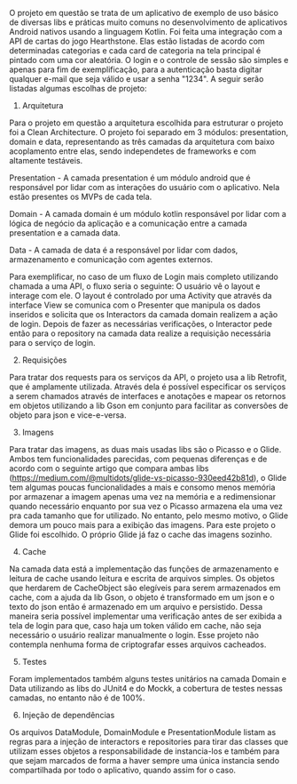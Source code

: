 O projeto em questão se trata de um aplicativo de exemplo de uso básico de diversas libs e práticas muito comuns no desenvolvimento de aplicativos Android nativos usando a linguagem Kotlin. Foi feita uma integração com a API de cartas do jogo Hearthstone. Elas estão listadas de acordo com determinadas categorias e cada card de categoria na tela principal é pintado com uma cor aleatória. O login e o controle de sessão são simples e apenas para fim de exemplificação, para a autenticação basta digitar qualquer e-mail que seja válido e usar a senha "1234". A seguir serão listadas algumas escolhas de projeto:

1) Arquitetura

Para o projeto em questão a arquitetura escolhida para estruturar o projeto foi a Clean Architecture. O projeto foi separado em 3 módulos: presentation, domain e data, representando as três camadas da arquitetura com baixo acoplamento entre elas, sendo independetes de frameworks e com altamente testáveis.

Presentation - A camada presentation é um módulo android que é responsável por lidar com as interações do usuário com o aplicativo. Nela estão presentes os MVPs de cada tela.

Domain - A camada domain é um módulo kotlin responsável por lidar com a lógica de negócio da aplicação e a comunicação entre a camada presentation e a camada data.

Data - A camada de data é a responsável por lidar com dados, armazenamento e comunicação com agentes externos.

Para exemplificar, no caso de um fluxo de Login mais completo utilizando chamada a uma API, o fluxo seria o seguinte:
O usuário vê o layout e interage com ele. O layout é controlado por uma Activity que através da interface View se comunica com o Presenter que manipula os dados inseridos e solicita que os Interactors da camada domain realizem a ação de login. Depois de fazer as necessárias verificações, o Interactor pede então para o repository na camada data realize a requisição necessária para o serviço de login.

2) Requisições

Para tratar dos requests para os serviços da API, o projeto usa a lib Retrofit, que é amplamente utilizada. Através dela é possível especificar os serviços a serem chamados através de interfaces e anotações e mapear os retornos em objetos utilizando a lib Gson em conjunto para facilitar as conversões de objeto para json e vice-e-versa.

3) Imagens

Para tratar das imagens, as duas mais usadas libs são o Picasso e o Glide. Ambos tem funcionalidades parecidas, com pequenas diferenças e de acordo com o seguinte artigo que compara ambas libs (https://medium.com/@multidots/glide-vs-picasso-930eed42b81d), o Glide tem algumas poucas funcionalidades a mais e consomo menos memória por armazenar a imagem apenas uma vez na memória e a redimensionar quando necessário enquanto por sua vez o Picasso armazena ela uma vez pra cada tamanho que for utilizado. No entanto, pelo mesmo motivo, o Glide demora um pouco mais para a exibição das imagens. Para este projeto o Glide foi escolhido. O próprio Glide já faz o cache das imagens sozinho.

4) Cache

Na camada data está a implementação das funções de armazenamento e leitura de cache usando leitura e escrita de arquivos simples. Os objetos que herdarem de CacheObject são elegíveis para serem armazenados em cache, com a ajuda da lib Gson, o objeto é transformado em um json e o texto do json então é armazenado em um arquivo e persistido. Dessa maneira seria possível implementar uma verificação antes de ser exibida a tela de login para que, caso haja um token válido em cache, não seja necessário o usuário realizar manualmente o login. Esse projeto não contempla nenhuma forma de criptografar esses arquivos cacheados.

5) Testes

Foram implementados também alguns testes unitários na camada Domain e Data utilizando as libs do JUnit4 e do Mockk, a cobertura de testes nessas camadas, no entanto não é de 100%.

6) Injeção de dependências

Os arquivos DataModule, DomainModule e PresentationModule listam as regras para a injeção de interactors e repositories para tirar das classes que utilizam esses objetos a responsabilidade de instancia-los e também para que sejam marcados de forma a haver sempre uma única instancia sendo compartilhada por todo o aplicativo, quando assim for o caso.
